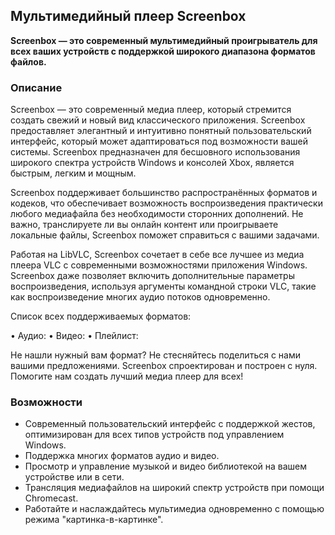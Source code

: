 <!-- Markdown version of store listing for localization. -->
<!-- Feel free to adapt or modify key points if necessary. -->
## Мультимедийный плеер Screenbox

**Screenbox — это современный мультимедийный проигрыватель для всех ваших устройств с поддержкой широкого диапазона форматов файлов.**

### Описание

Screenbox — это современный медиа плеер, который стремится создать свежий и новый вид классического приложения. Screenbox предоставляет элегантный и интуитивно понятный пользовательский интерфейс, который может адаптироваться под возможности вашей системы. Screenbox предназначен для бесшовного использования широкого спектра устройств Windows и консолей Xbox, является быстрым, легким и мощным.

Screenbox поддерживает большинство распространённых форматов и кодеков, что обеспечивает возможность воспроизведения практически любого медиафайла без необходимости сторонних дополнений. Не важно, транслируете ли вы онлайн контент или проигрываете локальные файлы, Screenbox поможет справиться с вашими задачами.

Работая на LibVLC, Screenbox сочетает в себе все лучшее из медиа плеера VLC с современными возможностями приложения Windows. Screenbox даже позволяет включить дополнительные параметры воспроизведения, используя аргументы командной строки VLC, такие как воспроизведение многих аудио потоков одновременно.

Список всех поддерживаемых форматов:

• Аудио:  <!-- List of supported audio formats. -->
• Видео:  <!-- List of supported video formats. -->
• Плейлист: <!-- List of supported playlist formats. -->

Не нашли нужный вам формат? Не стесняйтесь поделиться с нами вашими предложениями. Screenbox спроектирован и построен с нуля. Помогите нам создать лучший медиа плеер для всех!

### Возможности

- Современный пользовательский интерфейс с поддержкой жестов, оптимизирован для всех типов устройств под управлением Windows.
- Поддержка многих форматов аудио и видео.
- Просмотр и управление музыкой и видео библиотекой на вашем устройстве или в сети.
- Трансляция медиафайлов на широкий спектр устройств при помощи Chromecast.
- Работайте и наслаждайтесь мультимедиа одновременно с помощью режима "картинка-в-картинке".
